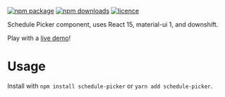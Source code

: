 [![npm package](https://img.shields.io/npm/v/schedule-picker.svg)](https://www.npmjs.com/package/schedule-picker)
[![npm downloads](https://img.shields.io/npm/dw/schedule-picker.svg)](https://www.npmjs.com/package/schedule-picker)
[![licence](https://img.shields.io/npm/l/schedule-picker.svg)](https://opensource.org/licenses/MIT)

Schedule Picker component, uses React 15, material-ui 1, and downshift.

Play with a [live demo](https://atropos-tech.github.io/schedule-picker/index.html)!

# Usage
Install with `npm install schedule-picker` or `yarn add schedule-picker`.

```javascript


```

